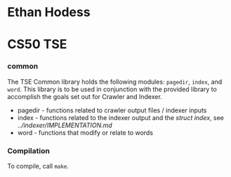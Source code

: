 # Ethan Hodess
# CS50 TSE

### common
The TSE Common library holds the following modules:  `pagedir`, `index`, and `word`. This library is to be used in conjunction with the provided library to accomplish the goals set out for Crawler and Indexer.
* pagedir - functions related to crawler output files / indexer inputs
* index - functions related to the indexer output and the _struct index_, see _../indexer/IMPLEMENTATION.md_
* word - functions that modify or relate to words 

### Compilation

To compile, call `make`. 
